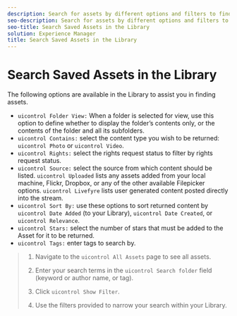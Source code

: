 ```yaml
---
description: Search for assets by different options and filters to find the right content for an App.
seo-description: Search for assets by different options and filters to find the right content for an App.
seo-title: Search Saved Assets in the Library
solution: Experience Manager
title: Search Saved Assets in the Library
---
```


# Search Saved Assets in the Library

The following options are available in the Library to assist you in finding assets.

* `uicontrol Folder View:` When a folder is selected for view, use this option to define whether to display the folder’s contents only, or the contents of the folder and all its subfolders.
* `uicontrol Contains:` select the content type you wish to be returned: `uicontrol Photo` or `uicontrol Video`.
* `uicontrol Rights:` select the rights request status to filter by rights request status.
* `uicontrol Source:` select the source from which content should be listed. `uicontrol Uploaded` lists any assets added from your local machine, Flickr, Dropbox, or any of the other available Filepicker options. `uicontrol Livefyre` lists user generated content posted directly into the stream.
* `uicontrol Sort By:` use these options to sort returned content by `uicontrol Date Added` (to your Library), `uicontrol Date Created`, or `uicontrol Relevance`.
* `uicontrol Stars:` select the number of stars that must be added to the Asset for it to be returned.
* `uicontrol Tags:` enter tags to search by.
>1. Navigate to the `uicontrol All Assets` page to see all assets.
>   
>1. Enter your search terms in the `uicontrol Search folder` field (keyword or author name, or tag).
>   
>1. Click `uicontrol Show Filter`.
>   
>1. Use the filters provided to narrow your search within your Library.
>   
>   
